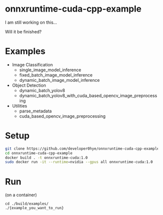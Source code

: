 # onnxruntime-cuda-cpp-example

I am still working on this...

Will it be finished?

# Examples

- Image Classification
    - single_image_model_inference
    - fixed_batch_image_model_inference
    - dynamic_batch_image_model_inference
- Object Detection
    - dynamic_batch_yolov8
    - dynamic_batch_yolov8_with_cuda_based_opencv_image_preprocessing
- Utilities
    - parse_metadata
    - cuda_based_opencv_image_preprocessing

# Setup

```bash
git clone https://github.com/developer0hye/onnxruntime-cuda-cpp-example
cd onnxruntime-cuda-cpp-example
docker build . -t onnxruntime-cuda:1.0
sudo docker run -it --runtime=nvidia --gpus all onnxruntime-cuda:1.0
```

# Run

(on a container)
```
cd ./build/examples/
./{example_you_want_to_run}
```

